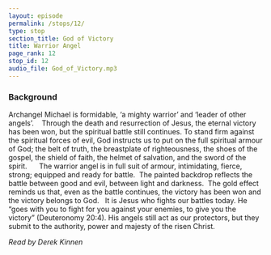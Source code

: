```yaml
---
layout: episode
permalink: /stops/12/
type: stop
section_title: God of Victory
title: Warrior Angel
page_rank: 12
stop_id: 12 
audio_file: God_of_Victory.mp3
---
```


### Background

Archangel Michael is formidable, ‘a mighty warrior’ and ‘leader of other angels’. 
 
Through the death and resurrection of Jesus, the eternal victory has been won, but the spiritual battle still continues. To stand firm against the spiritual forces of evil, God instructs us to put on the full spiritual armour of God; the belt of truth, the breastplate of righteousness, the shoes of the gospel, the shield of faith, the helmet of salvation, and the sword of the spirit.   
 
The warrior angel is in full suit of armour, intimidating, fierce, strong; equipped and ready for battle.  The painted backdrop reflects the battle between good and evil, between light and darkness.  The gold effect reminds us that, even as the battle continues, the victory has been won and the victory belongs to God.
 
It is Jesus who fights our battles today.  He “goes with you to fight for you against your enemies, to give you the victory” (Deuteronomy 20:4).  His angels still act as our protectors, but they submit to the authority, power and majesty of the risen Christ.

_Read by Derek Kinnen_
